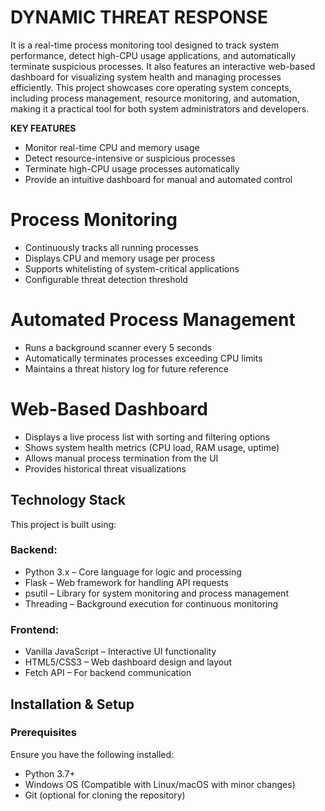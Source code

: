# DYNAMIC THREAT RESPONSE
It is a real-time process monitoring tool designed to track system performance, detect high-CPU usage applications, and automatically terminate suspicious processes. It also features an interactive web-based dashboard for visualizing system health and managing processes efficiently. This project showcases core operating system concepts, including process management, resource monitoring, and automation, making it a practical tool for both system administrators and developers.

**KEY FEATURES**
- Monitor real-time CPU and memory usage  
- Detect resource-intensive or suspicious processes  
- Terminate high-CPU usage processes automatically  
- Provide an intuitive dashboard for manual and automated control

 # Process Monitoring  
- Continuously tracks all running processes  
- Displays CPU and memory usage per process  
- Supports whitelisting of system-critical applications  
- Configurable threat detection threshold  

# Automated Process Management  
- Runs a background scanner every 5 seconds  
- Automatically terminates processes exceeding CPU limits  
- Maintains a threat history log for future reference

# Web-Based Dashboard  
- Displays a live process list with sorting and filtering options  
- Shows system health metrics (CPU load, RAM usage, uptime)  
- Allows manual process termination from the UI  
- Provides historical threat visualizations

## Technology Stack  

This project is built using:  

### Backend:  
- Python 3.x – Core language for logic and processing  
- Flask – Web framework for handling API requests  
- psutil – Library for system monitoring and process management  
- Threading – Background execution for continuous monitoring  

### Frontend:  
- Vanilla JavaScript – Interactive UI functionality  
- HTML5/CSS3 – Web dashboard design and layout  
- Fetch API – For backend communication

## Installation & Setup  

### Prerequisites  
Ensure you have the following installed:  
- Python 3.7+  
- Windows OS (Compatible with Linux/macOS with minor changes)  
- Git (optional for cloning the repository)
